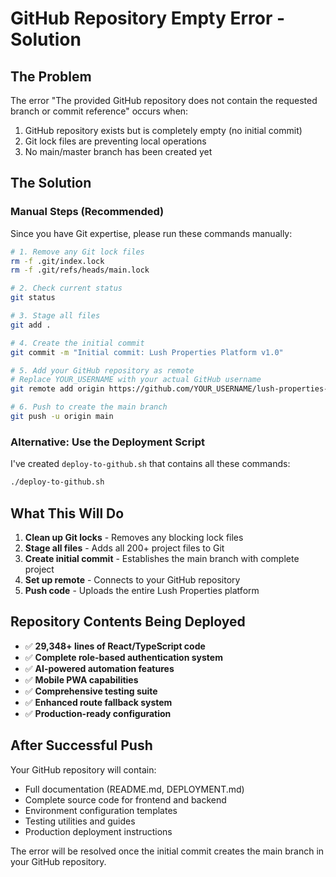 # GitHub Repository Empty Error - Solution

## The Problem
The error "The provided GitHub repository does not contain the requested branch or commit reference" occurs when:
1. GitHub repository exists but is completely empty (no initial commit)
2. Git lock files are preventing local operations
3. No main/master branch has been created yet

## The Solution

### Manual Steps (Recommended)

Since you have Git expertise, please run these commands manually:

```bash
# 1. Remove any Git lock files
rm -f .git/index.lock
rm -f .git/refs/heads/main.lock

# 2. Check current status
git status

# 3. Stage all files
git add .

# 4. Create the initial commit
git commit -m "Initial commit: Lush Properties Platform v1.0"

# 5. Add your GitHub repository as remote
# Replace YOUR_USERNAME with your actual GitHub username
git remote add origin https://github.com/YOUR_USERNAME/lush-properties-platform.git

# 6. Push to create the main branch
git push -u origin main
```

### Alternative: Use the Deployment Script

I've created `deploy-to-github.sh` that contains all these commands:

```bash
./deploy-to-github.sh
```

## What This Will Do

1. **Clean up Git locks** - Removes any blocking lock files
2. **Stage all files** - Adds all 200+ project files to Git
3. **Create initial commit** - Establishes the main branch with complete project
4. **Set up remote** - Connects to your GitHub repository
5. **Push code** - Uploads the entire Lush Properties platform

## Repository Contents Being Deployed

- ✅ **29,348+ lines of React/TypeScript code**
- ✅ **Complete role-based authentication system**
- ✅ **AI-powered automation features** 
- ✅ **Mobile PWA capabilities**
- ✅ **Comprehensive testing suite**
- ✅ **Enhanced route fallback system**
- ✅ **Production-ready configuration**

## After Successful Push

Your GitHub repository will contain:
- Full documentation (README.md, DEPLOYMENT.md)
- Complete source code for frontend and backend
- Environment configuration templates
- Testing utilities and guides
- Production deployment instructions

The error will be resolved once the initial commit creates the main branch in your GitHub repository.